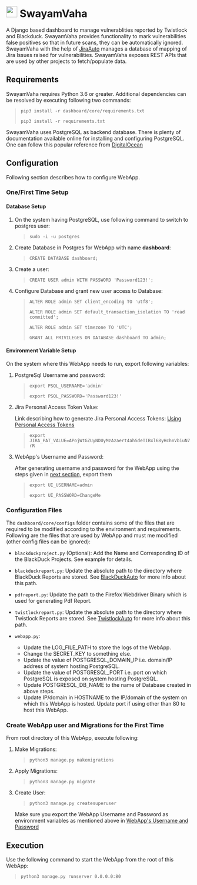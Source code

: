 # <img src="https://github.com/sudesh1611/SwayamVaha/assets/10352292/1a0b31f3-79c9-4dc3-a6f9-869123096b8e" width="30" height="30"> SwayamVaha


A Django based dashboard to manage vulnerablities reported by Twistlock and Blackduck. SwayamVaha provides functionality to mark vulnerabilities false positives so that in future scans, they can be automatically ignored. SwayamVaha with the help of [JiraAuto](https://github.com/sudesh1611/JiraAuto) manages a database of mapping of Jira Issues raised for vulnerabilities. SwayamVaha exposes REST APIs that are used by other projects to fetch/populate data.

## Requirements

SwayamVaha requires Python 3.6 or greater. Additional dependencies can be resolved by executing following two commands:

>`pip3 install -r dashboard/core/requirements.txt`
>
>`pip3 install -r requirements.txt`

SwayamVaha uses PostgreSQL as backend database. There is plenty of documentation available online for installing and configuring PostgreSQL. One can follow this popular reference from [DigitalOcean](https://www.digitalocean.com/community/tutorials/how-to-use-postgresql-with-your-django-application-on-ubuntu-22-04)


## Configuration

Following section describes how to configure WebApp.

### One/First Time Setup

#### Database Setup

1. On the system having PostgreSQL, use following command to switch to postgres user:

    >`sudo -i -u postgres`

1. Create Database in Postgres for WebApp with name **dashboard**:

    >`CREATE DATABASE dashboard;`

1. Create a user:

    >`CREATE USER admin WITH PASSWORD 'Password123!';`

1. Configure Database and grant new user access to Database:

    >`ALTER ROLE admin SET client_encoding TO 'utf8';`
    >
    >`ALTER ROLE admin SET default_transaction_isolation TO 'read committed';`
    >
    >`ALTER ROLE admin SET timezone TO 'UTC';`
    >
    >`GRANT ALL PRIVILEGES ON DATABASE dashboard TO admin;`

#### Environment Variable Setup

On the system where this WebApp needs to run, export following variables:

1. PostgreSql Username and password:

    >`export PSQL_USERNAME='admin'`
    >
    >`export PSQL_PASSWORD='Password123!'`

1. Jira Personal Access Token Value:

    Link describing how to generate Jira Personal Access Tokens: [Using Personal Access Tokens](https://confluence.atlassian.com/enterprise/using-personal-access-tokens-1026032365.html)

    >`export JIRA_PAT_VALUE=APojWtGZUyNDUyMzAzaert4ahSdeTIBxl68yHchnVbiuN7rR`

1. WebApp's Username and Password:

    After generating username and password for the WebApp using the steps given in [next section](#create-webapp-user-and-migrations-for-the-first-time), export them

    >`export UI_USERNAME=admin`
    >
    >`export UI_PASSWORD=ChangeMe`


### Configuration Files

The `dashboard/core/configs` folder contains some of the files that are required to be modified according to the environment and requirements. Following are the files that are used by WebApp and must me modified (other config files can be ignored):

- `blackduckproject.py` (Optional): Add the Name and Corresponding ID of the BlackDuck Projects. See example for details.

- `blackduckreport.py`: Update the absolute path to the directory where BlackDuck Reports are stored. See [BlackDuckAuto](https://github.com/sudesh1611/BlackDuckAuto) for more info about this path.

- `pdfreport.py`: Update the path to the Firefox Webdriver Binary which is used for generating Pdf Report.

- `twistlockreport.py`: Update the absolute path to the directory where Twistlock Reports are stored. See [TwistlockAuto](https://github.com/sudesh1611/TwistlockAuto) for more info about this path.

- `webapp.py`:
    - Update the LOG_FILE_PATH to store the logs of the WebApp.
    - Change the SECRET_KEY to something else.
    - Update the value of POSTGRESQL_DOMAIN_IP i.e. domain/IP address of system hosting PostgreSQL.
    - Update the value of POSTGRESQL_PORT i.e. port on which PostgreSQL is exposed on system hosting PostgreSQL.
    - Update POSTGRESQL_DB_NAME to the name of Database created in above steps.
    - Update IP/domain in HOSTNAME to the IP/domain of the system on which this WebApp is hosted. Update port if using other than 80 to host this WebApp.


### Create WebApp user and Migrations for the First Time

From root directory of this WebApp, execute following:

1. Make Migrations:

    >`python3 manage.py makemigrations`

1. Apply Migrations:

    >`python3 manage.py migrate`

1. Create User:

    >`python3 manage.py createsuperuser`

    Make sure you export the WebApp Username and Password as environment variables as mentioned above in [WebApp's Username and Password](#environment-variable-setup)

## Execution

Use the following command to start the WebApp from the root of this WebApp:

>`python3 manage.py runserver 0.0.0.0:80`
